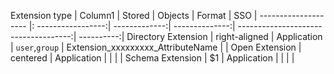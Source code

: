 Extension type        | Column1           | Stored        | Objects        | Format                               | SSO        |
 -------------------- |: -----------------:| -------------:| --------------:| ------------------------------------:| ----------:|
 Directory Extension   | right-aligned     | Application   | `user`,`group` | Extension_xxxxxxxxx_AttributeName    |            |
 Open Extension        | centered          | Application   |                |         |         |
 Schema Extension      |    $1             | Application   |                |         |         |